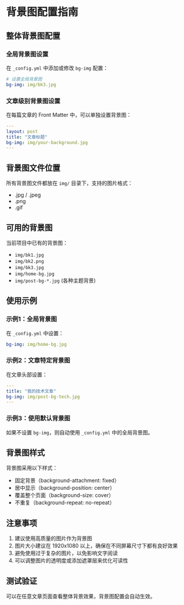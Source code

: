 # 背景图配置指南

## 整体背景图配置

### 全局背景图设置

在 `_config.yml` 中添加或修改 `bg-img` 配置：

```yaml
# 设置全局背景图
bg-img: img/bk3.jpg
```

### 文章级别背景图设置

在每篇文章的 Front Matter 中，可以单独设置背景图：

```yaml
---
layout: post
title: "文章标题"
bg-img: img/your-background.jpg
---
```

## 背景图文件位置

所有背景图文件都放在 `img/` 目录下，支持的图片格式：
- .jpg / .jpeg
- .png
- .gif

## 可用的背景图

当前项目中已有的背景图：
- `img/bk1.jpg`
- `img/bk2.png`
- `img/bk3.jpg`
- `img/home-bg.jpg`
- `img/post-bg-*.jpg` (各种主题背景)

## 使用示例

### 示例1：全局背景图
在 `_config.yml` 中设置：
```yaml
bg-img: img/home-bg.jpg
```

### 示例2：文章特定背景图
在文章头部设置：
```yaml
---
title: "我的技术文章"
bg-img: img/post-bg-tech.jpg
---
```

### 示例3：使用默认背景图
如果不设置 `bg-img`，则自动使用 `_config.yml` 中的全局背景图。

## 背景图样式

背景图采用以下样式：
- 固定背景（background-attachment: fixed）
- 居中显示（background-position: center）
- 覆盖整个页面（background-size: cover）
- 不重复（background-repeat: no-repeat）

## 注意事项

1. 建议使用高质量的图片作为背景图
2. 图片大小建议在 1920x1080 以上，确保在不同屏幕尺寸下都有良好效果
3. 避免使用过于复杂的图片，以免影响文字阅读
4. 可以调整图片的透明度或添加遮罩层来优化可读性

## 测试验证

可以在任意文章页面查看整体背景效果，背景图配置会自动生效。